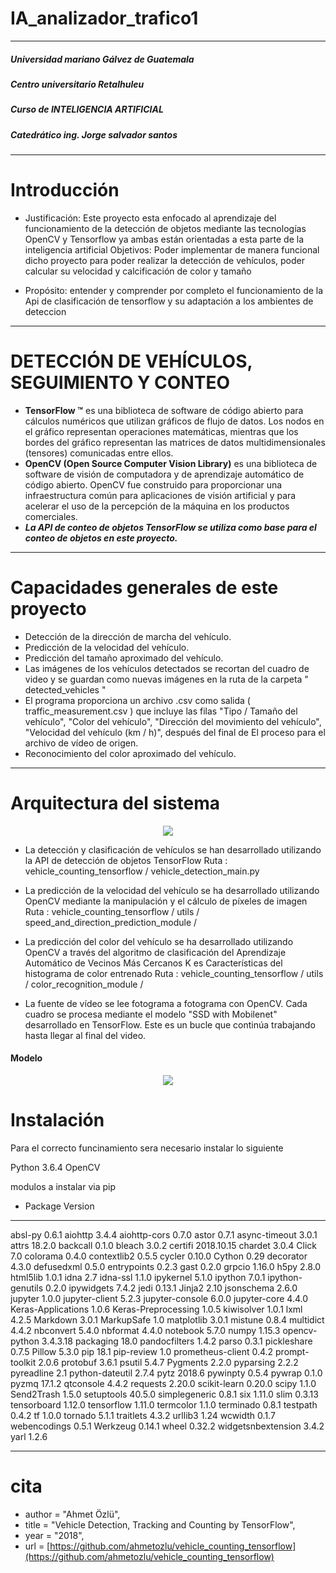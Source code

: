 # IA_analizador_trafico1
___
##### Universidad mariano Gálvez de Guatemala
##### Centro universitario Retalhuleu
##### Curso de INTELIGENCIA ARTIFICIAL
##### Catedrático ing. Jorge salvador santos
___

# Introducción
- Justificación: Este proyecto esta enfocado al aprendizaje del funcionamiento de la detección de objetos mediante las tecnologías OpenCV y Tensorflow ya ambas están orientadas a esta parte de la inteligencia artificial
Objetivos: Poder implementar de manera funcional dicho proyecto para poder realizar la detección de vehículos, poder calcular su velocidad y calcificación de color y tamaño

- Propósito: entender y comprender por completo el funcionamiento de la Api de clasificación de tensorflow y su adaptación a los ambientes de deteccion
___

# DETECCIÓN DE VEHÍCULOS, SEGUIMIENTO Y CONTEO
- **TensorFlow ™** es una biblioteca de software de código abierto para cálculos numéricos que utilizan gráficos de flujo de datos. Los nodos en el gráfico representan operaciones matemáticas, mientras que los bordes del gráfico representan las matrices de datos multidimensionales (tensores) comunicadas entre ellos.
- **OpenCV (Open Source Computer Vision Library)** es una biblioteca de software de visión de computadora y de aprendizaje automático de código abierto. OpenCV fue construido para proporcionar una infraestructura común para aplicaciones de visión artificial y para acelerar el uso de la percepción de la máquina en los productos comerciales.
- ***La API de conteo de objetos TensorFlow se utiliza como base para el conteo de objetos en este proyecto.***
___

# Capacidades generales de este proyecto
- Detección de la dirección de marcha del vehículo. 
- Predicción de la velocidad del vehículo. 
- Predicción del tamaño aproximado del vehículo. 
- Las imágenes de los vehículos detectados se recortan del cuadro de video y se guardan como nuevas imágenes en la ruta de la carpeta " detected_vehicles " 
- El programa proporciona un archivo .csv como salida ( traffic_measurement.csv ) que incluye las filas "Tipo / Tamaño del vehículo", "Color del vehículo", "Dirección del movimiento del vehículo", "Velocidad del vehículo (km / h)", después del final de El proceso para el archivo de vídeo de origen. 
- Reconocimiento del color aproximado del vehículo. 
___
# Arquitectura del sistema
<p align="center">
  <img src="https://user-images.githubusercontent.com/22610163/35445395-8dba4406-02c2-11e8-84bf-b480edbe9472.jpg">
</p>

- La detección y clasificación de vehículos se han desarrollado utilizando la API de detección de objetos TensorFlow
Ruta :  vehicle_counting_tensorflow / vehicle_detection_main.py 

- La predicción de la velocidad del vehículo se ha desarrollado utilizando OpenCV mediante la manipulación y el cálculo de píxeles de imagen
 Ruta : vehicle_counting_tensorflow / utils / speed_and_direction_prediction_module / 

- La predicción del color del vehículo se ha desarrollado utilizando OpenCV a través del algoritmo de clasificación del Aprendizaje Automático de Vecinos Más Cercanos K es Características del histograma de color entrenado
 Ruta : vehicle_counting_tensorflow / utils / color_recognition_module / 

- La fuente de vídeo se lee fotograma a fotograma con OpenCV. Cada cuadro se procesa mediante el modelo "SSD with Mobilenet" desarrollado en TensorFlow. Este es un bucle que continúa trabajando hasta llegar al final del video.

#### Modelo
<p align="center">
  <img src="https://user-images.githubusercontent.com/22610163/48481757-b1d5a900-e81f-11e8-824b-4317115fe5b4.png">
</p>

# Instalación

Para el correcto funcinamiento sera necesario instalar lo siguiente

Python 3.6.4
OpenCV


modulos a instalar via pip
- Package             Version
------------------- ----------
absl-py             0.6.1
aiohttp             3.4.4
aiohttp-cors        0.7.0
astor               0.7.1
async-timeout       3.0.1
attrs               18.2.0
backcall            0.1.0
bleach              3.0.2
certifi             2018.10.15
chardet             3.0.4
Click               7.0
colorama            0.4.0
contextlib2         0.5.5
cycler              0.10.0
Cython              0.29
decorator           4.3.0
defusedxml          0.5.0
entrypoints         0.2.3
gast                0.2.0
grpcio              1.16.0
h5py                2.8.0
html5lib            1.0.1
idna                2.7
idna-ssl            1.1.0
ipykernel           5.1.0
ipython             7.0.1
ipython-genutils    0.2.0
ipywidgets          7.4.2
jedi                0.13.1
Jinja2              2.10
jsonschema          2.6.0
jupyter             1.0.0
jupyter-client      5.2.3
jupyter-console     6.0.0
jupyter-core        4.4.0
Keras-Applications  1.0.6
Keras-Preprocessing 1.0.5
kiwisolver          1.0.1
lxml                4.2.5
Markdown            3.0.1
MarkupSafe          1.0
matplotlib          3.0.1
mistune             0.8.4
multidict           4.4.2
nbconvert           5.4.0
nbformat            4.4.0
notebook            5.7.0
numpy               1.15.3
opencv-python       3.4.3.18
packaging           18.0
pandocfilters       1.4.2
parso               0.3.1
pickleshare         0.7.5
Pillow              5.3.0
pip                 18.1
pip-review          1.0
prometheus-client   0.4.2
prompt-toolkit      2.0.6
protobuf            3.6.1
psutil              5.4.7
Pygments            2.2.0
pyparsing           2.2.2
pyreadline          2.1
python-dateutil     2.7.4
pytz                2018.6
pywinpty            0.5.4
pywrap              0.1.0
pyzmq               17.1.2
qtconsole           4.4.2
requests            2.20.0
scikit-learn        0.20.0
scipy               1.1.0
Send2Trash          1.5.0
setuptools          40.5.0
simplegeneric       0.8.1
six                 1.11.0
slim                0.3.13
tensorboard         1.12.0
tensorflow          1.11.0
termcolor           1.1.0
terminado           0.8.1
testpath            0.4.2
tf                  1.0.0
tornado             5.1.1
traitlets           4.3.2
urllib3             1.24
wcwidth             0.1.7
webencodings        0.5.1
Werkzeug            0.14.1
wheel               0.32.2
widgetsnbextension  3.4.2
yarl                1.2.6

___

# cita
- author = "Ahmet Özlü",
- title  = "Vehicle Detection, Tracking and Counting by TensorFlow",
- year   = "2018",
- url    = [https://github.com/ahmetozlu/vehicle_counting_tensorflow](https://github.com/ahmetozlu/vehicle_counting_tensorflow)

